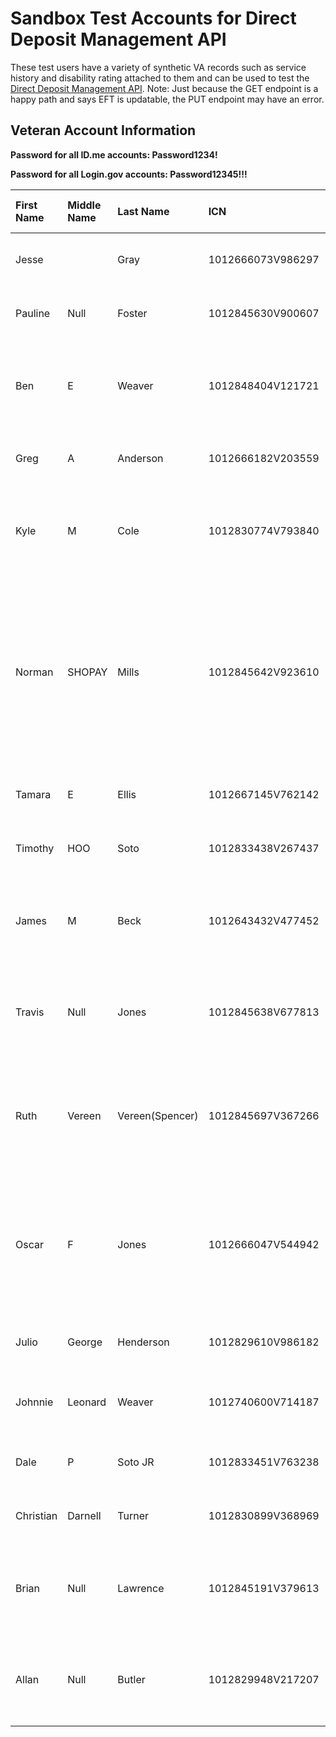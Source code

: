 # Sandbox Test Accounts for Direct Deposit Management API

These test users have a variety of synthetic VA records such as service history and disability rating attached to them and can be used to test the [Direct Deposit Management API](https://github.com/department-of-veterans-affairs/lighthouse-direct-deposit-management).
Note: Just because the GET endpoint is a happy path and says EFT is updatable, the PUT endpoint may have an error.

## Veteran Account Information

**Password for all ID.me accounts: Password1234!**

**Password for all Login.gov accounts: Password12345!!!**

| First Name | Middle Name | Last Name       | ICN               | Login.gov                 | ID.me                          | GET Endpoint Behavior                                                                                                                              | PUT Endpoint Behavior                                                                                                          |
|:-----------|:------------|:----------------|:------------------|:--------------------------|:-------------------------------|:---------------------------------------------------------------------------------------------------------------------------------------------------|--------------------------------------------------------------------------------------------------------------------------------|
| Jesse      |             | Gray            | 1012666073V986297 | va.api.user+004@gmail.com | va.api.user+idme.004@gmail.com | Happy Path - Can Update                                                                                                                            | Happy Path - Able to Update - 200 OK                                                                                           |
| Pauline    | Null        | Foster          | 1012845630V900607 | va.api.user+005@gmail.com | va.api.user+idme.005@gmail.com | Happy Path - Can Update                                                                                                                            | Happy Path - Able to Update - 200 OK                                                                                           |
| Ben        | E           | Weaver          | 1012848404V121721 |                           |                                | Valid Response - But Cannot Update - mailingAddressExistIndicator and paymentAddressIndicator are false.                                           | 400 Bad Request - "Updating bank information not allowed."                                                                     |
| Greg       | A           | Anderson        | 1012666182V203559 | va.api.user+008@gmail.com | va.api.user+idme.008@gmail.com | Happy Path - Can Update                                                                                                                            | Happy Path - Able to Update - 200 OK                                                                                           |
| Kyle       | M           | Cole            | 1012830774V793840 |                           | va.api.user+idme.021@gmail.com | Valid Response - But Cannot Update - paymentAddressIndicator is false.                                                                             | 400 Bad Request - "Updating bank information not allowed."                                                                     |
| Norman     | SHOPAY      | Mills           | 1012845642V923610 |                           |                                | Happy Path - Can Update                                                                                                                            | 400 Bad Request - "Update Failed: Potential address issue." - Failed because of address issue on backend system during update. |
| Tamara     | E           | Ellis           | 1012667145V762142 | va.api.user+001@gmail.com | va.api.user+idme.001@gmail.com | Happy Path - Can Update                                                                                                                            | Happy Path - Able to Update - 200 OK                                                                                           |
| Timothy    | HOO         | Soto            | 1012833438V267437 |                           |                                | Happy Path - Can Update                                                                                                                            | Happy Path - Able to Update - 200 OK                                                                                           |
| James      | M           | Beck            | 1012643432V477452 |                           |                                | Valid Response - But Cannot Update - indentityIndicator, indexIndicator, mailingAddressExistIndicator, and noFiduciaryAssignedIndicator are false. | 400 Bad Request - "Updating bank information not allowed."                                                                     |
| Travis     | Null        | Jones           | 1012845638V677813 |                           |                                | Valid Response - But Cannot Update - noBdnPaymentsIndicator is false.                                                                              | 400 Bad Request - "Updating bank information not allowed."                                                                     |
| Ruth       | Vereen      | Vereen(Spencer) | 1012845697V367266 |                           |                                | Happy Path - Can Update                                                                                                                            | 400 Bad Request - "Update Failed: Routing number related to potential fraud"                                                   |
| Oscar      | F           | Jones           | 1012666047V544942 |                           |                                | Happy Path - Can Update                                                                                                                            | 400 Bad Request - "Update Failed: Flashes on record. Routing number related to potential fraud."                               |
| Julio      | George      | Henderson       | 1012829610V986182 |                           |                                | Happy Path - Can Update                                                                                                                            | Happy Path - Able to Update - 200 OK                                                                                           |
| Johnnie    | Leonard     | Weaver          | 1012740600V714187 |                           |                                | Happy Path - Can Update                                                                                                                            | 400 Bad Request - "Update Failed: GUIE50022"                                                                                   |
| Dale       | P           | Soto JR         | 1012833451V763238 |                           |                                | Happy Path - Can Update                                                                                                                            | Happy Path - Able to Update - 200 OK                                                                                           |
| Christian  | Darnell     | Turner          | 1012830899V368969 |                           |                                | Happy Path - Can Update                                                                                                                            | Happy Path - Able to Update - 200 OK                                                                                           |
| Brian      | Null        | Lawrence        | 1012845191V379613 |                           |                                | Happy Path - Can Update                                                                                                                            | 400 Bad Request - "Update Failed: Invalid Routing Number"                                                                      |
| Allan      | Null        | Butler          | 1012829948V217207 |                           |                                | Valid Response - But Cannot Update - noBdnPaymentsIndicator is false.                                                                              | 400 Bad Request - "Updating bank information not allowed."                                                                     |
